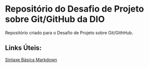 # Repositório do Desafio de Projeto sobre Git/GitHub da DIO
Repositório criado para o Desafio de Projeto sobre Git/GithHub.

## Links Úteis: 
[Sintaxe Básica Markdown](https://www.markdownguide.org/basic-syntax/)

